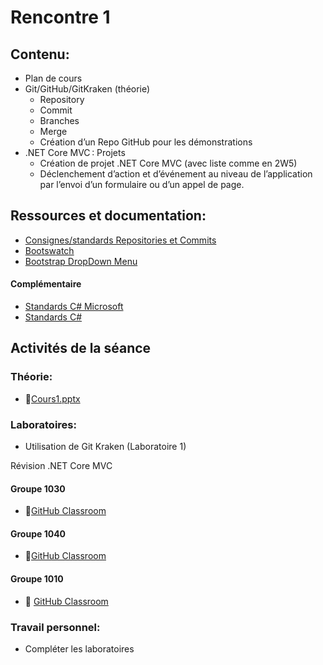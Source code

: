 # Rencontre 1

## Contenu: 
- Plan de cours 
- Git/GitHub/GitKraken (théorie)
  - Repository 
  - Commit 
  - Branches
  - Merge
  - Création d’un Repo GitHub pour les démonstrations 
- .NET Core MVC : Projets 
  - Création de projet .NET Core MVC (avec liste comme en 2W5) 
  - Déclenchement d’action et d’événement au niveau de l’application par l’envoi d’un formulaire ou d’un appel de page.

## Ressources et documentation: 
- [Consignes/standards Repositories et Commits](https://info.cegepmontpetit.ca/git)
- [Bootswatch](https://bootswatch.com/)
- [Bootstrap DropDown Menu](https://getbootstrap.com/docs/5.0)

#### Complémentaire 
- [Standards C# Microsoft](https://docs.microsoft.com/en-us/dotnet/csharp/programming-guide/inside-a-program/coding-conventions)
- [Standards C#](https://github.com/ktaranov/naming-convention/blob/master/C%23%20Coding%20Standards%20and%20Naming%20Conventions.md)

## Activités de la séance

### Théorie:
- 🔗[Cours1.pptx](https://cegepedouardmontpetit.sharepoint.com/:p:/s/CMT420InformatiqueComitesCours-3W6/EUgUK0lU0K5NrRnL7hqn7CgBQG9_3pnd2uFLxmyheXzjnQ?e=TNDdUA)

### Laboratoires:

- Utilisation de Git Kraken (Laboratoire 1)

Révision .NET Core MVC
#### Groupe 1030
- 🔗[GitHub Classroom](https://classroom.github.com/a/2Eu94XxS)
#### Groupe 1040
- 🔗[GitHub Classroom](https://classroom.github.com/a/RXX4d0T1)
#### Groupe 1010
- 🔗 [GitHub Classroom](https://classroom.github.com/a/1v-17aZU)

### Travail personnel: 
- Compléter les laboratoires
